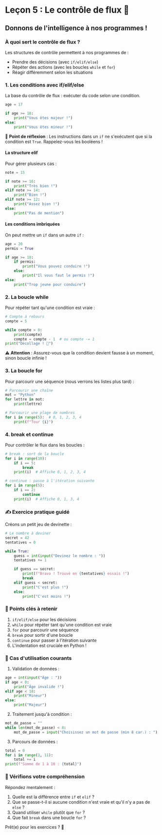 # Leçon 5 : Le contrôle de flux 🔀

## Donnons de l'intelligence à nos programmes !

### À quoi sert le contrôle de flux ?

Les structures de contrôle permettent à nos programmes de :

- Prendre des décisions (avec `if/elif/else`)
- Répéter des actions (avec les boucles `while` et `for`)
- Réagir différemment selon les situations

### 1. Les conditions avec if/elif/else

La base du contrôle de flux : exécuter du code selon une condition.

```python
age = 17

if age >= 18:
    print("Vous êtes majeur !")
else:
    print("Vous êtes mineur !")
```

🤔 **Point de réflexion** : Les instructions dans un `if` ne s'exécutent que si la condition est `True`. Rappelez-vous les booléens !

#### La structure elif

Pour gérer plusieurs cas :

```python
note = 15

if note >= 16:
    print("Très bien !")
elif note >= 14:
    print("Bien !")
elif note >= 12:
    print("Assez bien !")
else:
    print("Pas de mention")
```

#### Les conditions imbriquées

On peut mettre un `if` dans un autre `if` :

```python
age = 20
permis = True

if age >= 18:
    if permis:
        print("Vous pouvez conduire !")
    else:
        print("Il vous faut le permis !")
else:
    print("Trop jeune pour conduire")
```

### 2. La boucle while

Pour répéter tant qu'une condition est vraie :

```python
# Compte à rebours
compte = 5

while compte > 0:
    print(compte)
    compte = compte - 1  # ou compte -= 1
print("Décollage ! 🚀")
```

⚠️ **Attention** : Assurez-vous que la condition devient fausse à un moment, sinon boucle infinie !

### 3. La boucle for

Pour parcourir une séquence (nous verrons les listes plus tard) :

```python
# Parcourir une chaîne
mot = "Python"
for lettre in mot:
    print(lettre)

# Parcourir une plage de nombres
for i in range(5):  # 0, 1, 2, 3, 4
    print(f"Tour {i}")
```

### 4. break et continue

Pour contrôler le flux dans les boucles :

```python
# break : sort de la boucle
for i in range(10):
    if i == 5:
        break
    print(i)  # Affiche 0, 1, 2, 3, 4

# continue : passe à l'itération suivante
for i in range(5):
    if i == 2:
        continue
    print(i)  # Affiche 0, 1, 3, 4
```

### ✍️ Exercice pratique guidé

Créons un petit jeu de devinette :

```python
# Le nombre à deviner
secret = 42
tentatives = 0

while True:
    guess = int(input("Devinez le nombre : "))
    tentatives += 1

    if guess == secret:
        print(f"Bravo ! Trouvé en {tentatives} essais !")
        break
    elif guess < secret:
        print("C'est plus !")
    else:
        print("C'est moins !")
```

### 🎯 Points clés à retenir

1. `if/elif/else` pour les décisions
2. `while` pour répéter tant qu'une condition est vraie
3. `for` pour parcourir une séquence
4. `break` pour sortir d'une boucle
5. `continue` pour passer à l'itération suivante
6. L'indentation est cruciale en Python !

### 🚀 Cas d'utilisation courants

1. Validation de données :

```python
age = int(input("Âge : "))
if age < 0:
    print("Âge invalide !")
elif age < 18:
    print("Mineur")
else:
    print("Majeur")
```

2. Traitement jusqu'à condition :

```python
mot_de_passe = ""
while len(mot_de_passe) < 8:
    mot_de_passe = input("Choisissez un mot de passe (min 8 car.) : ")
```

3. Parcours de données :

```python
total = 0
for i in range(1, 11):
    total += i
print(f"Somme de 1 à 10 : {total}")
```

### 🎯 Vérifions votre compréhension

Répondez mentalement :

1. Quelle est la différence entre `if` et `elif` ?
2. Que se passe-t-il si aucune condition n'est vraie et qu'il n'y a pas de `else` ?
3. Quand utiliser `while` plutôt que `for` ?
4. Que fait `break` dans une boucle `for` ?

Prêt(e) pour les exercices ? 💪
